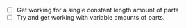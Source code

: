 - [ ] Get working for a single constant length amount of parts
- [ ] Try and get working with variable amounts of parts.